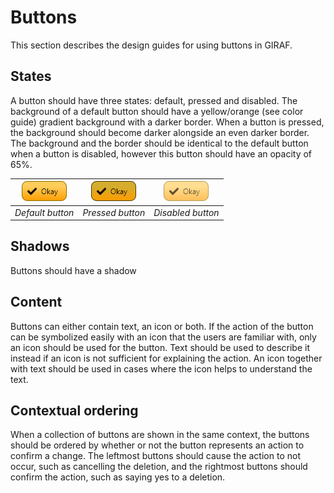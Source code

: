 # Buttons
This section describes the design guides for using buttons in GIRAF.

## States
A button should have three states: default, pressed and disabled. 
The background of a default button should have a yellow/orange (see color guide) gradient background with a darker border.
When a button is pressed, the background should become darker alongside an even darker border.
The background and the border should be identical to the default button when a button is disabled, however this button should have an opacity of 65%.

| ![ButtonDefault](./images/ButtonDefault.png) | ![ButtonPressed](./images/ButtonPressed.png "ButtonPressed") | ![ButtonDisabled](./images/ButtonDisabled.png "ButtonDisabled") |
|:--:| :--: | :--: |
| *Default button* | *Pressed button* | *Disabled button* |

## Shadows
Buttons should have a shadow 

## Content
Buttons can either contain text, an icon or both.
If the action of the button can be symbolized easily with an icon that the users are familiar with, only an icon should be used for the button.
Text should be used to describe it instead if an icon is not sufficient for explaining the action.
An icon together with text should be used in cases where the icon helps to understand the text.

## Contextual ordering
When a collection of buttons are shown in the same context, the buttons should be ordered by whether or not the button represents an action to confirm a change.
The leftmost buttons should cause the action to not occur, such as cancelling the deletion, and the rightmost buttons should confirm the action, such as saying yes to a deletion.
